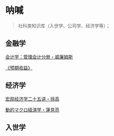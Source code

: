 # 呐喊

> 社科类知识库（入世学、公司学、经济学等）；



## 金融学

[会计学：管理会计分册・威廉姆斯](威廉姆斯管理会计/README)

[《预期收益》](预期收益/README)





## 经济学

[宏观经济学二十五讲・徐高](宏观经济学二十五讲/README.md)

[動的マクロ経済学・蓮見亮](ryohasumi/README.md)





## 入世学



